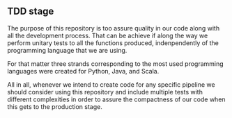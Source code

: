 ## TDD stage

The purpose of this repository is too assure quality in our code along with all the development process. That can be achieve if along the way we perform unitary tests to all the functions produced, indenpendently of the programming language that we are using.

For that matter three strands corresponding to the most used programming languages were created for Python, Java, and Scala.

All in all, whenever we intend to create code for any specific pipeline we should consider using this repository and include multiple tests with different complexities in order to assure the compactness of our code when this gets to the production stage.

